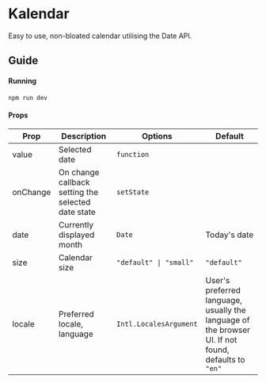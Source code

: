 # Kalendar

Easy to use, non-bloated calendar utilising the Date API.

## Guide

#### Running

`npm run dev`

#### Props

| Prop     | Description                                        | Options                | Default                                                                                             |
| -------- | -------------------------------------------------- | ---------------------- | --------------------------------------------------------------------------------------------------- |
| value    | Selected date                                      | `function`             |                                                                                                     |
| onChange | On change callback setting the selected date state | `setState`             |                                                                                                     |
| date     | Currently displayed month                          | `Date`                 | Today's date                                                                                        |
| size     | Calendar size                                      | `"default" \| "small"` | `"default"`                                                                                         |
| locale   | Preferred locale, language                         | `Intl.LocalesArgument` | User's preferred language, usually the language of the browser UI. If not found, defaults to `"en"` |
